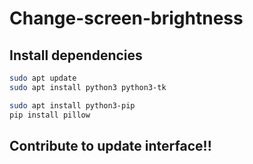 # Change-screen-brightness

## Install dependencies

```bash
sudo apt update
sudo apt install python3 python3-tk
```

```bash
sudo apt install python3-pip
pip install pillow
```

## Contribute to update interface!!
